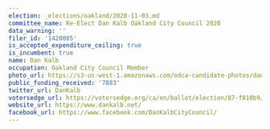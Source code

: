```yaml
---
election: _elections/oakland/2020-11-03.md
committee_name: Re-Elect Dan Kalb Oakland City Council 2020
data_warning: ''
filer_id: '1420085'
is_accepted_expenditure_ceiling: true
is_incumbent: true
name: Dan Kalb
occupation: Oakland City Council Member
photo_url: https://s3-us-west-1.amazonaws.com/odca-candidate-photos/dan-kalb2.png
public_funding_received: '7883'
twitter_url: DanKalb
votersedge_url: https://votersedge.org/ca/en/ballot/election/87-f810b9/address/null/zip/94611/contests/contest/21266/candidate/151389?cty=ca%2falm
website_url: https://www.dankalb.net/
facebook_url: https://www.facebook.com/DanKalbCityCouncil/
---
```

